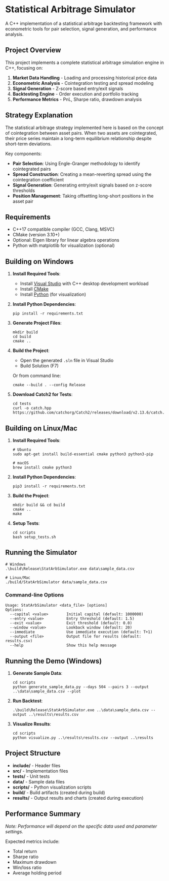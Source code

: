 # Statistical Arbitrage Simulator

A C++ implementation of a statistical arbitrage backtesting framework with econometric tools for pair selection, signal generation, and performance analysis.

## Project Overview

This project implements a complete statistical arbitrage simulation engine in C++, focusing on:

1. **Market Data Handling** - Loading and processing historical price data
2. **Econometric Analysis** - Cointegration testing and spread modeling
3. **Signal Generation** - Z-score based entry/exit signals
4. **Backtesting Engine** - Order execution and portfolio tracking
5. **Performance Metrics** - PnL, Sharpe ratio, drawdown analysis

## Strategy Explanation

The statistical arbitrage strategy implemented here is based on the concept of cointegration between asset pairs. When two assets are cointegrated, their price series maintain a long-term equilibrium relationship despite short-term deviations.

Key components:
- **Pair Selection**: Using Engle-Granger methodology to identify cointegrated pairs
- **Spread Construction**: Creating a mean-reverting spread using the cointegration coefficient
- **Signal Generation**: Generating entry/exit signals based on z-score thresholds
- **Position Management**: Taking offsetting long-short positions in the asset pair

## Requirements

- C++17 compatible compiler (GCC, Clang, MSVC)
- CMake (version 3.10+)
- Optional: Eigen library for linear algebra operations
- Python with matplotlib for visualization (optional)

## Building on Windows

1. **Install Required Tools**:
   - Install [Visual Studio](https://visualstudio.microsoft.com/downloads/) with C++ desktop development workload
   - Install [CMake](https://cmake.org/download/)
   - Install [Python](https://www.python.org/downloads/) (for visualization)

2. **Install Python Dependencies**:
   ```
   pip install -r requirements.txt
   ```

3. **Generate Project Files**:
   ```
   mkdir build
   cd build
   cmake ..
   ```

4. **Build the Project**:
   - Open the generated `.sln` file in Visual Studio
   - Build Solution (F7)
   
   Or from command line:
   ```
   cmake --build . --config Release
   ```

5. **Download Catch2 for Tests**:
   ```
   cd tests
   curl -o catch.hpp https://github.com/catchorg/Catch2/releases/download/v2.13.6/catch.hpp
   ```

## Building on Linux/Mac

1. **Install Required Tools**:
   ```
   # Ubuntu
   sudo apt-get install build-essential cmake python3 python3-pip
   
   # macOS
   brew install cmake python3
   ```

2. **Install Python Dependencies**:
   ```
   pip3 install -r requirements.txt
   ```

3. **Build the Project**:
   ```
   mkdir build && cd build
   cmake ..
   make
   ```

4. **Setup Tests**:
   ```
   cd scripts
   bash setup_tests.sh
   ```

## Running the Simulator

```
# Windows
.\build\Release\StatArbSimulator.exe data\sample_data.csv

# Linux/Mac
./build/StatArbSimulator data/sample_data.csv
```

### Command-line Options

```
Usage: StatArbSimulator <data_file> [options]
Options:
  --capital <value>        Initial capital (default: 1000000)
  --entry <value>          Entry threshold (default: 1.5)
  --exit <value>           Exit threshold (default: 0.0)
  --window <value>         Lookback window (default: 20)
  --immediate              Use immediate execution (default: T+1)
  --output <file>          Output file for results (default: results.csv)
  --help                   Show this help message
```

## Running the Demo (Windows)

1. **Generate Sample Data**:
   ```
   cd scripts
   python generate_sample_data.py --days 504 --pairs 3 --output ..\data\sample_data.csv --plot
   ```

2. **Run Backtest**:
   ```
   .\build\Release\StatArbSimulator.exe ..\data\sample_data.csv --output ..\results\results.csv
   ```

3. **Visualize Results**:
   ```
   cd scripts
   python visualize.py ..\results\results.csv --output ..\results
   ```

## Project Structure

- **include/** - Header files
- **src/** - Implementation files
- **tests/** - Unit tests
- **data/** - Sample data files
- **scripts/** - Python visualization scripts
- **build/** - Build artifacts (created during build)
- **results/** - Output results and charts (created during execution)

## Performance Summary

*Note: Performance will depend on the specific data used and parameter settings.*

Expected metrics include:
- Total return
- Sharpe ratio
- Maximum drawdown
- Win/loss ratio
- Average holding period 